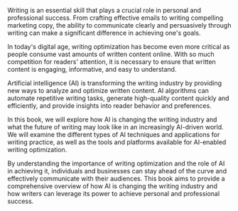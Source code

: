 
Writing is an essential skill that plays a crucial role in personal and professional success. From crafting effective emails to writing compelling marketing copy, the ability to communicate clearly and persuasively through writing can make a significant difference in achieving one's goals.

In today's digital age, writing optimization has become even more critical as people consume vast amounts of written content online. With so much competition for readers' attention, it is necessary to ensure that written content is engaging, informative, and easy to understand.

Artificial intelligence (AI) is transforming the writing industry by providing new ways to analyze and optimize written content. AI algorithms can automate repetitive writing tasks, generate high-quality content quickly and efficiently, and provide insights into reader behavior and preferences.

In this book, we will explore how AI is changing the writing industry and what the future of writing may look like in an increasingly AI-driven world. We will examine the different types of AI techniques and applications for writing practice, as well as the tools and platforms available for AI-enabled writing optimization.

By understanding the importance of writing optimization and the role of AI in achieving it, individuals and businesses can stay ahead of the curve and effectively communicate with their audiences. This book aims to provide a comprehensive overview of how AI is changing the writing industry and how writers can leverage its power to achieve personal and professional success.
